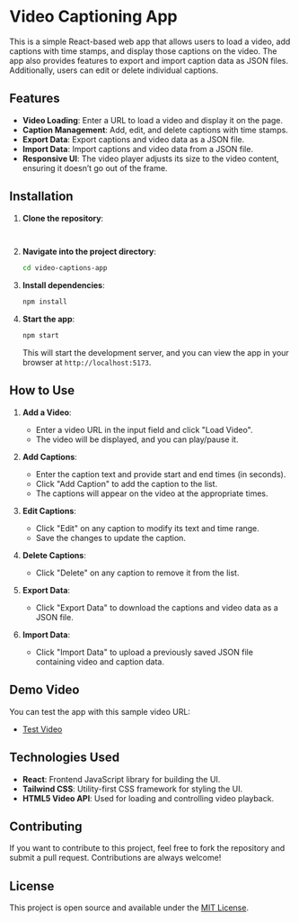 
# Video Captioning App

This is a simple React-based web app that allows users to load a video, add captions with time stamps, and display those captions on the video. The app also provides features to export and import caption data as JSON files. Additionally, users can edit or delete individual captions.

## Features

- **Video Loading**: Enter a URL to load a video and display it on the page.
- **Caption Management**: Add, edit, and delete captions with time stamps.
- **Export Data**: Export captions and video data as a JSON file.
- **Import Data**: Import captions and video data from a JSON file.
- **Responsive UI**: The video player adjusts its size to the video content, ensuring it doesn’t go out of the frame.

## Installation

1. **Clone the repository**:
   ```bash
      
   ```

2. **Navigate into the project directory**:
   ```bash
   cd video-captions-app
   ```

3. **Install dependencies**:
   ```bash
   npm install
   ```

4. **Start the app**:
   ```bash
   npm start
   ```

   This will start the development server, and you can view the app in your browser at `http://localhost:5173`.

## How to Use

1. **Add a Video**:
   - Enter a video URL in the input field and click "Load Video".
   - The video will be displayed, and you can play/pause it.

2. **Add Captions**:
   - Enter the caption text and provide start and end times (in seconds).
   - Click "Add Caption" to add the caption to the list.
   - The captions will appear on the video at the appropriate times.

3. **Edit Captions**:
   - Click "Edit" on any caption to modify its text and time range.
   - Save the changes to update the caption.

4. **Delete Captions**:
   - Click "Delete" on any caption to remove it from the list.

5. **Export Data**:
   - Click "Export Data" to download the captions and video data as a JSON file.

6. **Import Data**:
   - Click "Import Data" to upload a previously saved JSON file containing video and caption data.

## Demo Video

You can test the app with this sample video URL:

- [Test Video](https://www.w3schools.com/html/mov_bbb.mp4)

## Technologies Used

- **React**: Frontend JavaScript library for building the UI.
- **Tailwind CSS**: Utility-first CSS framework for styling the UI.
- **HTML5 Video API**: Used for loading and controlling video playback.

## Contributing

If you want to contribute to this project, feel free to fork the repository and submit a pull request. Contributions are always welcome!

## License

This project is open source and available under the [MIT License](LICENSE).